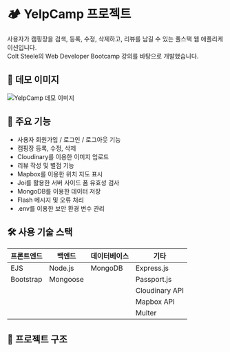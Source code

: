 # 🏕️ YelpCamp 프로젝트

사용자가 캠핑장을 검색, 등록, 수정, 삭제하고, 리뷰를 남길 수 있는 풀스택 웹 애플리케이션입니다.  
Colt Steele의 Web Developer Bootcamp 강의를 바탕으로 개발했습니다.

## 📸 데모 이미지
![YelpCamp 데모 이미지](https://user-images.githubusercontent.com/yourusername/screenshots/yelpcamp-demo.png)

## 🚀 주요 기능

- 사용자 회원가입 / 로그인 / 로그아웃 기능
- 캠핑장 등록, 수정, 삭제
- Cloudinary를 이용한 이미지 업로드
- 리뷰 작성 및 별점 기능
- Mapbox를 이용한 위치 지도 표시
- Joi를 활용한 서버 사이드 폼 유효성 검사
- MongoDB를 이용한 데이터 저장
- Flash 메시지 및 오류 처리
- .env를 이용한 보안 환경 변수 관리

## 🛠️ 사용 기술 스택

| 프론트엔드 | 백엔드    | 데이터베이스 | 기타           |
|------------|-----------|--------------|----------------|
| EJS        | Node.js   | MongoDB      | Express.js     |
| Bootstrap  | Mongoose  |              | Passport.js    |
|            |           |              | Cloudinary API |
|            |           |              | Mapbox API     |
|            |           |              | Multer         |

## 📁 프로젝트 구조
